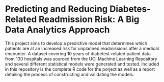 # Predicting and Reducing Diabetes-Related Readmission Risk: A Big Data Analytics Approach

This project aims to develop a predictive model that determines which patients are at an increased risk for unplanned readmissions after a medical encounter. A dataset covering 10 years of diabetest-related patient data from 130 hospitals was sourced from the UCI Machine Learning Repository and several different statistical models were generated and tested. Included in this repository is the complete R code for the porject as well as a report detailing the process of constructing and validating the models.
